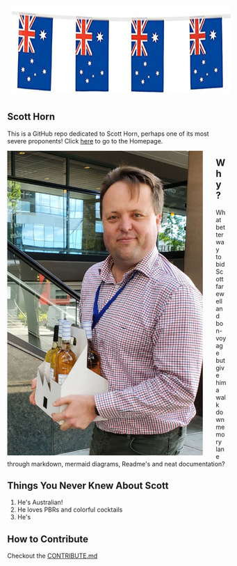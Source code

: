 <img src="/images/aussie.jpg" alt="A Flag" style="float:center; margin:10px;" width="100%" height="200"/>

## Scott Horn

This is a GitHub repo dedicated to Scott Horn, perhaps one of its most severe proponents!
Click [here](https://srutsam.github.io/scott-horn) to go to the Homepage.

<img src="/images/scott-with-rose.jpg" alt="Scott With Rose" style="float:left; margin-right:30px;" width="450" height="700"/>

## Why?
What better way to bid Scott farewell and bon-voyage but give him a walk down memory lane through markdown, mermaid diagrams, Readme's and neat documentation?

## Things You Never Knew About Scott
1. He's Australian!
2. He loves PBRs and colorful cocktails
3. He's 

## How to Contribute
Checkout the [CONTRIBUTE.md](/CONTRIBUTE)
